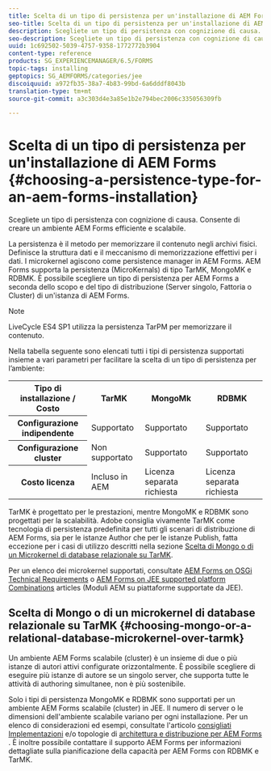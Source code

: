 ```yaml
---
title: Scelta di un tipo di persistenza per un'installazione di AEM Forms
seo-title: Scelta di un tipo di persistenza per un'installazione di AEM Forms
description: Scegliete un tipo di persistenza con cognizione di causa. Consente di creare un ambiente AEM Forms efficiente e scalabile.
seo-description: Scegliete un tipo di persistenza con cognizione di causa. Consente di creare un ambiente AEM Forms efficiente e scalabile.
uuid: 1c692502-5039-4757-9358-1772772b3904
content-type: reference
products: SG_EXPERIENCEMANAGER/6.5/FORMS
topic-tags: installing
geptopics: SG_AEMFORMS/categories/jee
discoiquuid: a972fb35-38a7-4b83-99bd-6a6dddf8043b
translation-type: tm+mt
source-git-commit: a3c303d4e3a85e1b2e794bec2006c335056309fb

---
```



# Scelta di un tipo di persistenza per un&#39;installazione di AEM Forms {#choosing-a-persistence-type-for-an-aem-forms-installation}

Scegliete un tipo di persistenza con cognizione di causa. Consente di creare un ambiente AEM Forms efficiente e scalabile.

La persistenza è il metodo per memorizzare il contenuto negli archivi fisici. Definisce la struttura dati e il meccanismo di memorizzazione effettivi per i dati. I microkernel agiscono come persistence manager in AEM Forms. AEM Forms supporta la persistenza (MicroKernals) di tipo TarMK, MongoMK e RDBMK. È possibile scegliere un tipo di persistenza per AEM Forms a seconda dello scopo e del tipo di distribuzione (Server singolo, Fattoria o Cluster) di un&#39;istanza di AEM Forms.

>[!NOTE]
>
>LiveCycle ES4 SP1 utilizza la persistenza TarPM per memorizzare il contenuto.

Nella tabella seguente sono elencati tutti i tipi di persistenza supportati insieme a vari parametri per facilitare la scelta di un tipo di persistenza per l’ambiente:

<table>
 <tbody>
  <tr>
   <th><strong>Tipo di installazione / Costo</strong></th>
   <th><strong>TarMK</strong></th>
   <th><strong>MongoMk</strong></th>
   <th><strong>RDBMK</strong></th>
  </tr>
  <tr>
   <th><strong>Configurazione indipendente</strong></th>
   <td>Supportato<br /> </td>
   <td>Supportato</td>
   <td>Supportato</td>
  </tr>
  <tr>
   <th><strong>Configurazione cluster</strong></th>
   <td>Non supportato</td>
   <td>Supportato</td>
   <td>Supportato</td>
  </tr>
  <tr>
   <th><strong>Costo licenza</strong></th>
   <td>Incluso in AEM </td>
   <td>Licenza separata richiesta</td>
   <td>Licenza separata richiesta</td>
  </tr>
 </tbody>
</table>

TarMK è progettato per le prestazioni, mentre MongoMK e RDBMK sono progettati per la scalabilità. Adobe consiglia vivamente TarMK come tecnologia di persistenza predefinita per tutti gli scenari di distribuzione di AEM Forms, sia per le istanze Author che per le istanze Publish, fatta eccezione per i casi di utilizzo descritti nella sezione [Scelta di Mongo o di un Microkernel di database relazionale su TarMK](#p-choosing-mongo-or-a-relational-database-microkernel-over-tarmk-p).

Per un elenco dei microkernel supportati, consultate [AEM Forms on OSGi Technical Requirements](/help/sites-deploying/technical-requirements.md) o [AEM Forms on JEE supported platform Combinations](/help/forms/using/aem-forms-jee-supported-platforms.md) articles (Moduli AEM su piattaforme supportate da JEE).

## Scelta di Mongo o di un microkernel di database relazionale su TarMK {#choosing-mongo-or-a-relational-database-microkernel-over-tarmk}

Un ambiente AEM Forms scalabile (cluster) è un insieme di due o più istanze di autori attivi configurate orizzontalmente. È possibile scegliere di eseguire più istanze di autore se un singolo server, che supporta tutte le attività di authoring simultanee, non è più sostenibile.

Solo i tipi di persistenza MongoMK e RDBMK sono supportati per un ambiente AEM Forms scalabile (cluster) in JEE. Il numero di server o le dimensioni dell&#39;ambiente scalabile variano per ogni installazione. Per un elenco di considerazioni ed esempi, consultate l&#39;articolo [consigliati Implementazioni](/help/sites-deploying/recommended-deploys.md) e/o topologie di [architettura e distribuzione per AEM Forms](/help/forms/using/aem-forms-architecture-deployment.md) . È inoltre possibile contattare il supporto AEM Forms per informazioni dettagliate sulla pianificazione della capacità per AEM Forms con RDBMK e TarMK.
